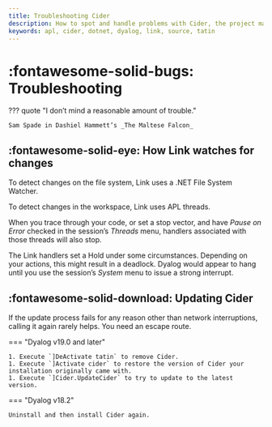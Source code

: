 ```yaml
---
title: Troubleshooting Cider
description: How to spot and handle problems with Cider, the project manager for Dyalog APL software authors.
keywords: apl, cider, dotnet, dyalog, link, source, tatin
---
```


# :fontawesome-solid-bugs: Troubleshooting


??? quote "I don’t mind a reasonable amount of trouble."

	Sam Spade in Dashiel Hammett’s _The Maltese Falcon_



## :fontawesome-solid-eye: How Link watches for changes

To detect changes on the file system, Link uses a .NET File System Watcher.

To detect changes in the workspace, Link uses APL threads.

When you trace through your code, or set a stop vector, and have _Pause on Error_ checked in the session’s _Threads_ menu, handlers associated with those threads will also stop.

The Link handlers set a Hold under some circumstances.
Depending on your actions, this might result in a deadlock. Dyalog would appear to hang until you use the session’s _System_ menu to issue a strong interrupt.


## :fontawesome-solid-download: Updating Cider

If the update process fails for any reason other than network interruptions,
calling it again rarely helps. You need an escape route.

=== "Dyalog v19.0 and later"

	1. Execute `]DeActivate tatin` to remove Cider.
	1. Execute `]Activate cider` to restore the version of Cider your installation originally came with.
	1. Execute `]Cider.UpdateCider` to try to update to the latest version.

=== "Dyalog v18.2"

	Uninstall and then install Cider again.
